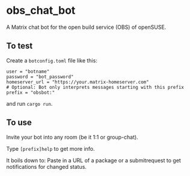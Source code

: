# obs_chat_bot

A Matrix chat bot for the open build service (OBS) of openSUSE.

## To test
Create a `botconfig.toml` file like this:
```
user = "botname"
password = "bot_password"
homeserver_url = "https://your.matrix-homeserver.com"
# Optional: Bot only interprets messages starting with this prefix
prefix = "obsbot:"
```

and run `cargo run`.

## To use
Invite your bot into any room (be it 1:1 or group-chat).

Type `[prefix]help` to get more info.

It boils down to: Paste in a URL of a package or a submitrequest to get notifications for changed status.
